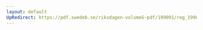 ```yaml
---
layout: default
UpRedirect: https://pdf.swedeb.se/riksdagen-volumeG-pdf/199091/reg_199091/reg_199091_1112.pdf
---
```

